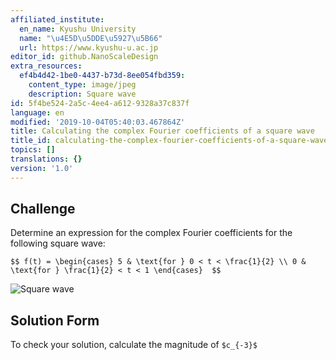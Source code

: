 ```yaml
---
affiliated_institute:
  en_name: Kyushu University
  name: "\u4E5D\u5DDE\u5927\u5B66"
  url: https://www.kyushu-u.ac.jp
editor_id: github.NanoScaleDesign
extra_resources:
  ef4b4d42-1be0-4437-b73d-8ee054fbd359:
    content_type: image/jpeg
    description: Square wave
id: 5f4be524-2a5c-4ee4-a612-9328a37c837f
language: en
modified: '2019-10-04T05:40:03.467864Z'
title: Calculating the complex Fourier coefficients of a square wave
title_id: calculating-the-complex-fourier-coefficients-of-a-square-wave
topics: []
translations: {}
version: '1.0'
---
```


## Challenge
Determine an expression for the complex Fourier coefficients for the following square wave:

`$$
   f(t) =
   \begin{cases}
       5 & \text{for } 0 < t < \frac{1}{2} \\
       0 & \text{for } \frac{1}{2} < t < 1
   \end{cases} 
$$`

![Square wave](/api/v0/teachers/github.NanoScaleDesign/resources/public/ef4b4d42-1be0-4437-b73d-8ee054fbd359.jpeg/ef4b4d42-1be0-4437-b73d-8ee054fbd359.jpeg)

## Solution Form
To check your solution, calculate the magnitude of `$c_{-3}$`
